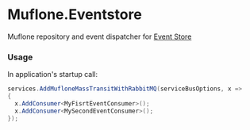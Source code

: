 # Muflone.Eventstore
Muflone repository and event dispatcher for [Event Store](https://eventstore.org "Event store's Homepage")
 
### Usage ###

In application's startup call:

```csharp
services.AddMufloneMassTransitWithRabbitMQ(serviceBusOptions, x =>
{
  x.AddConsumer<MyFisrtEventConsumer>();  
  x.AddConsumer<MySecondEventConsumer>();
});
```
